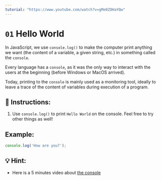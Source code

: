 ```yaml
---
tutorial: "https://www.youtube.com/watch?v=gMe0ZOHaYQw"
---
```


# `01` Hello World

In JavaScript, we use `console.log()` to make the computer print anything we want (the content of a variable, a given string, etc.) in something called the `console`.

Every language has a `console`, as it was the only way to interact with the users at the beginning (before Windows or MacOS arrived). 

Today, printing to the `console` is mainly used as a monitoring tool, ideally to leave a trace of the content of variables during execution of a program.

## 📝 Instructions:

1. Use `console.log()` to print `Hello World` on the console. Feel free to try other things as well!

## Example:

```js
console.log('How are you?');
```

## 💡 Hint:

+ Here is a 5 minutes video about [the console](https://www.youtube.com/watch?v=1RlkftxAo-M)
